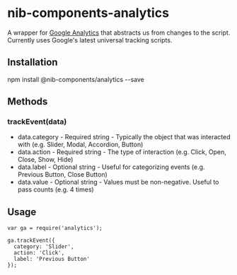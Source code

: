 # nib-components-analytics

A wrapper for [Google Analytics](https://developers.google.com/analytics/devguides/collection/analyticsjs/) that
abstracts us from changes to the script. Currently uses Google's latest universal tracking scripts.

## Installation
npm install @nib-components/analytics --save

## Methods

### trackEvent(data)

 * data.category        - Required string - Typically the object that was interacted with (e.g. Slider, Modal, Accordion, Button)
 * data.action          - Required string - The type of interaction (e.g. Click, Open, Close, Show, Hide)
 * data.label           - Optional string - Useful for categorizing events (e.g. Previous Button, Close Button)
 * data.value           - Optional string - Values must be non-negative. Useful to pass counts (e.g. 4 times)

## Usage

    var ga = require('analytics');

    ga.trackEvent({
      category: 'Slider',
      action: 'Click',
      label: 'Previous Button'
    });
